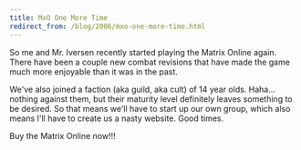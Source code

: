 ```yaml
---
title: MxO One More Time
redirect_from: /blog/2006/mxo-one-more-time.html
---
```


So me and Mr. Iversen recently started playing the Matrix Online again. There
have been a couple new combat revisions that have made the game much more
enjoyable than it was in the past.

We've also joined a faction (aka guild, aka cult) of 14 year olds. Haha...
nothing against them, but their maturity level definitely leaves something to
be desired. So that means we'll have to start up our own group, which also
means I'll have to create us a nasty website. Good times.

Buy the Matrix Online now!!!

